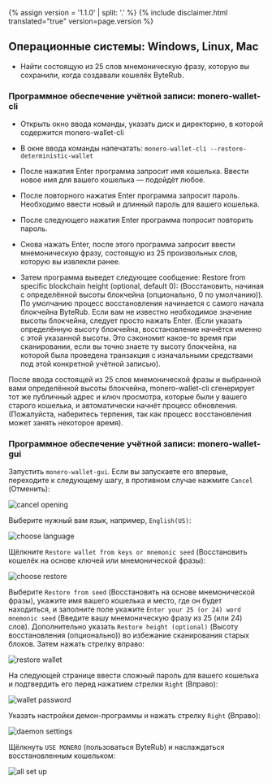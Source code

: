 {% assign version = '1.1.0' | split: '.' %}
{% include disclaimer.html translated="true" version=page.version %}
## Операционные системы: Windows, Linux, Mac

- Найти состоящую из 25 слов мнемоническую фразу, которую вы сохранили, когда создавали кошелёк ByteRub.

### Программное обеспечение учётной записи: monero-wallet-cli

- Открыть окно ввода команды, указать диск и директорию, в которой содержится monero-wallet-cli

- В окне ввода команды напечатать:  `monero-wallet-cli --restore-deterministic-wallet`

- После нажатия Enter программа запросит имя кошелька. Ввести новое имя для вашего кошелька — подойдёт любое.

- После повторного нажатия Enter программа запросит пароль. Необходимо ввести новый и длинный пароль для вашего кошелька.

- После следующего нажатия Enter программа попросит повторить пароль.

- Снова нажать Enter, после этого программа запросит ввести мнемоническую фразу, состоящую из 25 произвольных слов, которую вы извлекли ранее.

-  Затем программа выведет следующее сообщение: Restore from specific blockchain height (optional, default 0): (Восстановить, начиная с определённой высоты блокчейна (опционально, 0 по умолчанию)). По умолчанию процесс восстановления начинается с самого начала блокчейна ByteRub. Если вам не известно необходимое значение высоты блокчейна, следует просто нажать Enter. (Если указать определённую высоту блокчейна, восстановление начнётся именно с этой указанной высоты. Это сэкономит какое-то время при сканировании, если вы точно знаете ту высоту блокчейна, на которой была проведена транзакция с изначальными средствами под этой конкретной учётной записью).

После ввода состоящей из 25 слов мнемонической фразы и выбранной вами определённой высоты блокчейна, monero-wallet-cli сгенерирует тот же публичный адрес и ключ просмотра, которые были у вашего старого кошелька, и автоматически начнёт процесс обновления. (Пожалуйста, наберитесь терпения, так как процесс восстановления может занять некоторое время).

### Программное обеспечение учётной записи: monero-wallet-gui

Запустить `monero-wallet-gui`. Если вы запускаете его впервые, переходите к следующему шагу, в противном случае нажмите `Cancel` (Отменить):

![cancel opening](png/restore_account/cancel-opening.png)

Выберите нужный вам язык, например, `English(US)`:

![choose language](png/restore_account/choose-language.png)

Щёлкните `Restore wallet from keys or mnemonic seed` (Восстановить кошелёк на основе ключей или мнемонической фразы):

![choose restore](png/restore_account/choose-restore.png)

Выберите `Restore from seed` (Восстановить на основе мнемонической фразы), укажите имя вашего кошелька и место, где он будет находиться, и заполните поле укажите `Enter your 25 (or 24) word mnemonic seed` (Введите вашу мнемоническую фразу из 25 (или 24) слов). Дополнительно указать `Restore height (optional)` (Высоту восстановления (опционально)) во избежание сканирования старых блоков. Затем нажать стрелку вправо:

![restore wallet](png/restore_account/restore-wallet.png)

На следующей странице ввести сложный пароль для вашего кошелька и подтвердить его перед нажатием стрелки `Right` (Вправо):

![wallet password](png/restore_account/wallet-password.png)

Указать настройки демон-программы и нажать стрелку `Right` (Вправо):

![daemon settings](png/restore_account/daemon-settings.png)

Щёлкнуть `USE MONERO` (пользоваться ByteRub) и наслаждаться восстановленным кошельком:

![all set up](png/restore_account/all-set-up.png)
